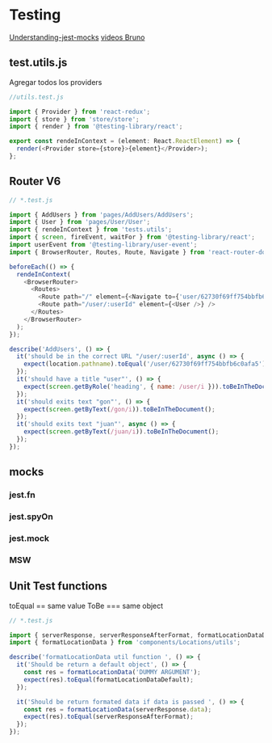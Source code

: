 # Testing

[Understanding-jest-mocks](https://medium.com/@rickhanlonii/understanding-jest-mocks-f0046c68e53c)
[videos Bruno](https://www.youtube.com/playlist?list=PLYSZyzpwBEWTBdbfStjqJSGaulqcHoNkT)

## test.utils.js

Agregar todos los providers

```javascript
//utils.test.js

import { Provider } from 'react-redux';
import { store } from 'store/store';
import { render } from '@testing-library/react';

export const rendeInContext = (element: React.ReactElement) => {
  render(<Provider store={store}>{element}</Provider>);
};
```

## Router V6

```javascript
// *.test.js

import { AddUsers } from 'pages/AddUsers/AddUsers';
import { User } from 'pages/User/User';
import { rendeInContext } from 'tests.utils';
import { screen, fireEvent, waitFor } from '@testing-library/react';
import userEvent from '@testing-library/user-event';
import { BrowserRouter, Routes, Route, Navigate } from 'react-router-dom';

beforeEach(() => {
  rendeInContext(
    <BrowserRouter>
      <Routes>
        <Route path="/" element={<Navigate to={'user/62730f69ff754bbfb6c0afa5'} replace />} />
        <Route path="/user/:userId" element={<User />} />
      </Routes>
    </BrowserRouter>
  );
});

describe('AddUsers', () => {
  it('should be in the correct URL "/user/:userId', async () => {
    expect(location.pathname).toEqual('/user/62730f69ff754bbfb6c0afa5');
  });
  it('should have a title "user"', () => {
    expect(screen.getByRole('heading', { name: /user/i })).toBeInTheDocument();
  });
  it('should exits text "gon"', () => {
    expect(screen.getByText(/gon/i)).toBeInTheDocument();
  });
  it('should exits text "juan"', async () => {
    expect(screen.getByText(/juan/i)).toBeInTheDocument();
  });
});
```

## mocks

### jest.fn

### jest.spyOn

### jest.mock

### MSW

## Unit Test functions

toEqual == same value
ToBe === same object

```javascript
// *.test.js

import { serverResponse, serverResponseAfterFormat, formatLocationDataDefault } from 'mocks/mockData';
import { formatLocationData } from 'components/Locations/utils';

describe('formatLocationData util function ', () => {
  it('Should be return a default object', () => {
    const res = formatLocationData('DUMMY ARGUMENT');
    expect(res).toEqual(formatLocationDataDefault);
  });

  it('Should be return formated data if data is passed ', () => {
    const res = formatLocationData(serverResponse.data);
    expect(res).toEqual(serverResponseAfterFormat);
  });
});
```
